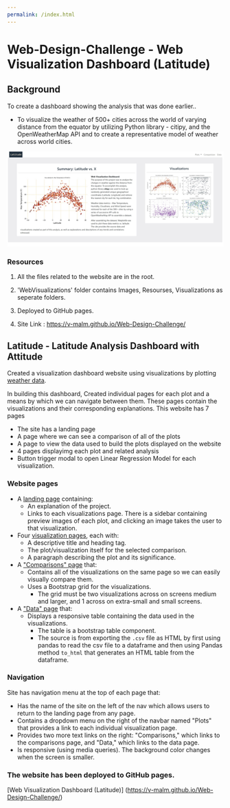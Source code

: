```yaml
---
permalink: /index.html
---
```


# Web-Design-Challenge - Web Visualization Dashboard (Latitude)

## Background

To create a dashboard showing the analysis that was done earlier..
 * To visualize the weather of 500+ cities across the world of varying distance from the equator by utilizing Python library - citipy, and the OpenWeatherMap API and to create a representative model of weather across world cities.

![WebVisualizations/Images/index.jpg](WebVisualizations/Images/index.jpg)

### Resources

1. All the files related to the website are in the root. 

2. 'WebVisualizations' folder contains Images, Resourses, Visualizations as seperate folders.

3. Deployed to GitHub pages.  

4. Site Link : https://v-malm.github.io/Web-Design-Challenge/

## Latitude - Latitude Analysis Dashboard with Attitude

Created a visualization dashboard website using visualizations by plotting [weather data](WebVisualizations/Resources/cities.csv).

In building this dashboard, Created individual pages for each plot and a means by which we can navigate between them. These pages contain the visualizations and their corresponding explanations. This website has 7 pages 
 * The site has a landing page
 * A page where we can see a comparison of all of the plots 
 * A page to view the data used to build the plots displayed on the website
 * 4 pages displayimg each plot and related analysis
  * Button trigger modal to open Linear Regression Model for each visualization.


### Website pages

* A [landing page](https://v-malm.github.io/Web-Design-Challenge/) containing:
  * An explanation of the project.
  * Links to each visualizations page. There is a sidebar containing preview images of each plot, and clicking an image takes the user to that visualization.
* Four [visualization pages](https://v-malm.github.io/Web-Design-Challenge/max_temp.html), each with:
  * A descriptive title and heading tag.
  * The plot/visualization itself for the selected comparison.
  * A paragraph describing the plot and its significance.
* A ["Comparisons" page](https://v-malm.github.io/Web-Design-Challenge/comparisions.html) that:
  * Contains all of the visualizations on the same page so we can easily visually compare them.
  * Uses a Bootstrap grid for the visualizations.
    * The grid must be two visualizations across on screens medium and larger, and 1 across on extra-small and small screens.
* A ["Data" page](https://v-malm.github.io/Web-Design-Challenge/date.html) that:
  * Displays a responsive table containing the data used in the visualizations.
    * The table is a bootstrap table component.
    * The source is from exporting the `.csv` file as HTML by first using pandas to read the csv file to a dataframe and then using Pandas method `to_html` that generates an HTML table from the dataframe.


### Navigation

Site has navigation menu at the top of each page that:

* Has the name of the site on the left of the nav which allows users to return to the landing page from any page.
* Contains a dropdown menu on the right of the navbar named "Plots" that provides a link to each individual visualization page.
* Provides two more text links on the right: "Comparisons," which links to the comparisons page, and "Data," which links to the data page.
* Is responsive (using media queries). The background color changes when the screen is smaller.


### The website has been deployed to GitHub pages.
[Web Visualization Dashboard (Latitude)] (https://v-malm.github.io/Web-Design-Challenge/) 